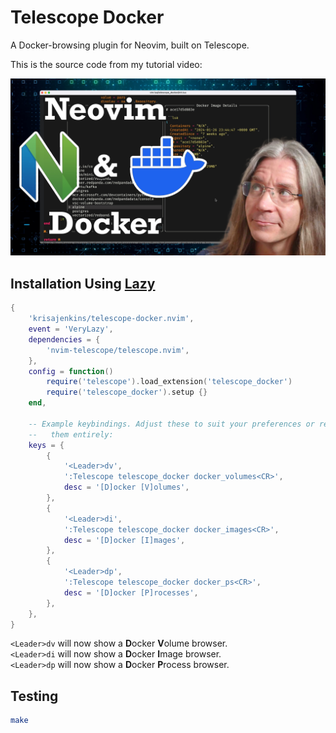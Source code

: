 # Telescope Docker 

A Docker-browsing plugin for Neovim, built on Telescope.

This is the source code from my tutorial video:

[![YouTube Thumbnail](thumbnail.jpg?raw=true)](https://youtu.be/HXABdG3xJW4)


## Installation Using [Lazy](https://github.com/folke/lazy.nvim)

```lua
{
    'krisajenkins/telescope-docker.nvim',
    event = 'VeryLazy',
    dependencies = {
        'nvim-telescope/telescope.nvim',
    },
    config = function()
        require('telescope').load_extension('telescope_docker')
        require('telescope_docker').setup {}
    end,

    -- Example keybindings. Adjust these to suit your preferences or remove
    --   them entirely:
    keys = {
        {
            '<Leader>dv',
            ':Telescope telescope_docker docker_volumes<CR>',
            desc = '[D]ocker [V]olumes',
        },
        {
            '<Leader>di',
            ':Telescope telescope_docker docker_images<CR>',
            desc = '[D]ocker [I]mages',
        },
        {
            '<Leader>dp',
            ':Telescope telescope_docker docker_ps<CR>',
            desc = '[D]ocker [P]rocesses',
        },
    },
}
```

`<Leader>dv` will now show a **D**ocker **V**olume browser.  
`<Leader>di` will now show a **D**ocker **I**mage browser.  
`<Leader>dp` will now show a **D**ocker **P**rocess browser.  

## Testing
```sh
make
```

